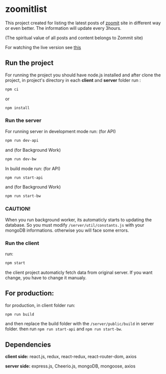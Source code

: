 # zoomitlist

This project created for listing the latest posts of [zoomit](https://zoomit.ir) site in different way or even better. The information will update every 3hours.

(The spiritual value of all posts and content belongs to Zommit site)

For watching the live version see [this](https://zoomitlist.herokuapp.com)
## Run the project
For running the project you should have node.js installed and after clone the project, in project's directory in each **client** and **server** folder run :
```bash
npm ci
```
or
```bash
npm install
```
### Run the server
For running server in development mode run:
(for API)
```bash
npm run dev-api
```
and 
(for Background Work)
```bash
npm run dev-bw
```
In build mode run:
(for API)
```bash
npm run start-api
```
and 
(for Background Work)
```bash
npm run start-bw
```
### CAUTION!
When you run background worker, its automaticly starts to updating the database. So you must modify ```/server/util/constants.js``` with your mongoDB informations.
otherwise you will face some errors.

### Run the client
run:
```bash
npm start
```
the client project automaticly fetch data from original server. If you want change, you have to change it manualy.

## For production:
for production, in client folder run:
```bash
npm run build
```
and then replace the build folder with the ```/server/public/build``` in server folder.
then run ```npm run start-api``` and ```npm run start-bw```.


## Dependencies

**client side:**
react.js,
redux,
react-redux,
react-router-dom,
axios

**server side:**
express.js,
Cheerio.js,
mongoDB,
mongoose,
axios
